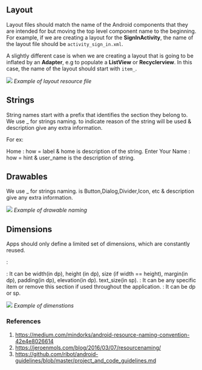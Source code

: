 ## Layout
Layout files should match the name of the Android components that they are intended for but moving the top level component name to the beginning. For example, if we are creating a layout for the **SignInActivity**, the name of the layout file should be `activity_sign_in.xml`.

A slightly different case is when we are creating a layout that is going to be inflated by an **Adapter**, e.g to populate a **ListView** or **Recyclerview**. In this case, the name of the layout should start with `item_`.

![](https://cdn-images-1.medium.com/max/800/1*E2CNQ6wxVwBS1fBvQzfPzQ.png)
 *Example of layout resource file*
 
## Strings
String names start with a prefix that identifies the section they belong to. We use <HOW>_<DESCRIPTION> for strings naming. <HOW> to indicate reason of the string will be used & description give any extra information.

For ex:

<string name="label_home">Home</string> : how = label & home is description of the string.
<string name="hint_user_name">Enter Your Name</string> : how = hint & user_name is the description of string.

## Drawables
We use <WHAT>_<DESCRIPTION> for strings naming. <WHAT> is Button,Dialog,Divider,Icon, etc & description give any extra information.

![](https://cdn-images-1.medium.com/max/800/1*YrWmzRSvz9BWosoE5Qtykg.png)
 *Example of drawable naming*
 
## Dimensions
Apps should only define a limited set of dimensions, which are constantly reused.

<WHAT>_<WHERE>_<SIZE> :

<WHAT> : It can be width(in dp), height (in dp), size (if width == height), margin(in dp), padding(in dp), elevation(in dp). text_size(in sp).
<WHERE>: It can be any specific item or remove this section if used throughout the application.
<SIZE>: It can be dp or sp.

![](https://cdn-images-1.medium.com/max/800/1*66JEKhu7WqtPMkjegXMmgQ.png)
*Example of dimenstions*

### References
1. https://medium.com/mindorks/android-resource-naming-convention-42e4e8026614
2. https://jeroenmols.com/blog/2016/03/07/resourcenaming/
3. https://github.com/ribot/android-guidelines/blob/master/project_and_code_guidelines.md
